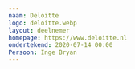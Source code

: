 ```yaml
---
naam: Deloitte
logo: deloitte.webp
layout: deelnemer
homepage: https://www.deloitte.nl
ondertekend: 2020-07-14 00:00
Persoon: Inge Bryan
---
```

